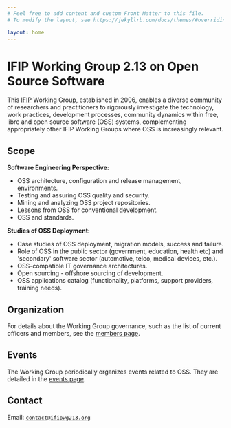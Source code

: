 ```yaml
---
# Feel free to add content and custom Front Matter to this file.
# To modify the layout, see https://jekyllrb.com/docs/themes/#overriding-theme-defaults

layout: home
---
```


# IFIP Working Group 2.13 on Open Source Software

This [IFIP][IFIP] Working Group, established in 2006, enables a diverse
community of researchers and practitioners to rigorously investigate the
technology, work practices, development processes, community dynamics within
free, libre and open source software (OSS) systems, complementing appropriately
other IFIP Working Groups where OSS is increasingly relevant.

[IFIP]: https://www.ifip.org/


## Scope

**Software Engineering Perspective:**

- OSS architecture, configuration and release management, environments.
- Testing and assuring OSS quality and security.
- Mining and analyzing OSS project repositories.
- Lessons from OSS for conventional development.
- OSS and standards.

**Studies of OSS Deployment:**

- Case studies of OSS deployment, migration models, success and failure.
- Role of OSS in the public sector (government, education, health etc) and 'secondary' software sector (automotive, telco, medical devices, etc.).
- OSS-compatible IT governance architectures.
- Open sourcing - offshore sourcing of development.
- OSS applications catalog (functionality, platforms, support providers, training needs).


## Organization

For details about the Working Group governance, such as the list of current
officers and members, see the [members page](members).


## Events

The Working Group periodically organizes events related to OSS. They are
detailed in the [events page](events).


## Contact

Email: [`contact@ifipwg213.org`](mailto:contact@ifipwg213.org)
